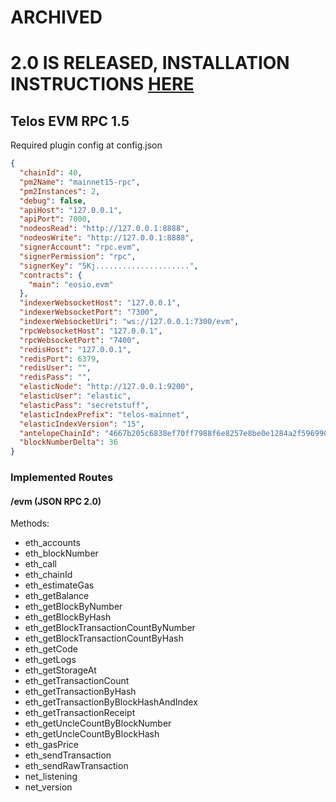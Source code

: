 # ARCHIVED
# 2.0 IS RELEASED, INSTALLATION INSTRUCTIONS [HERE](https://github.com/telosnetwork/telos-evm-installer)
## Telos EVM RPC 1.5

Required plugin config at config.json

```json
{
  "chainId": 40,
  "pm2Name": "mainnet15-rpc",
  "pm2Instances": 2,
  "debug": false,
  "apiHost": "127.0.0.1",
  "apiPort": 7000,
  "nodeosRead": "http://127.0.0.1:8888",
  "nodeosWrite": "http://127.0.0.1:8888",
  "signerAccount": "rpc.evm",
  "signerPermission": "rpc",
  "signerKey": "5Kj.....................",
  "contracts": {
    "main": "eosio.evm"
  },
  "indexerWebsocketHost": "127.0.0.1",
  "indexerWebsocketPort": "7300",
  "indexerWebsocketUri": "ws://127.0.0.1:7300/evm",
  "rpcWebsocketHost": "127.0.0.1",
  "rpcWebsocketPort": "7400",
  "redisHost": "127.0.0.1",
  "redisPort": 6379,
  "redisUser": "",
  "redisPass": "",
  "elasticNode": "http://127.0.0.1:9200",
  "elasticUser": "elastic",
  "elasticPass": "secretstuff",
  "elasticIndexPrefix": "telos-mainnet",
  "elasticIndexVersion": "15",
  "antelopeChainId": "4667b205c6838ef70ff7988f6e8257e8be0e1284a2f59699054a018f743b1d11",
  "blockNumberDelta": 36
}

```
### Implemented Routes

#### /evm (JSON RPC 2.0)

Methods:
  - eth_accounts
  - eth_blockNumber
  - eth_call
  - eth_chainId
  - eth_estimateGas
  - eth_getBalance
  - eth_getBlockByNumber
  - eth_getBlockByHash
  - eth_getBlockTransactionCountByNumber
  - eth_getBlockTransactionCountByHash
  - eth_getCode
  - eth_getLogs
  - eth_getStorageAt
  - eth_getTransactionCount
  - eth_getTransactionByHash
  - eth_getTransactionByBlockHashAndIndex
  - eth_getTransactionReceipt
  - eth_getUncleCountByBlockNumber
  - eth_getUncleCountByBlockHash
  - eth_gasPrice
  - eth_sendTransaction
  - eth_sendRawTransaction
  - net_listening
  - net_version

